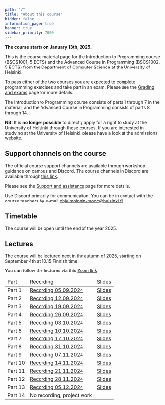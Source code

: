 ```yaml
---
path: "/"
title: "About this course"
hidden: false
information_page: true
banner: true
sidebar_priority: 7000
---
```


**The course starts on January 13th, 2025.**

This is the course material page for the Introduction to Programming course (BSCS1001, 5 ECTS) and the Advanced Course in Programming (BSCS1002, 5 ECTS) from the Department of Computer Science at the University of Helsinki.

To pass either of the two courses you are expected to complete programming exercises and take part in an exam. Please see the [Grading and exams](/grading-and-exams) page for more details.

The Introduction to Programming course consists of parts 1 through 7 in the material, and the Advanced Course in Programming consists of parts 8 through 14.

**NB:** It is **no longer possible** to directly apply for a right to study at the University of Helsinki through these courses. If you are interested in studying at the University of Helsinki, please have a look at the [admissions website](https://www.helsinki.fi/en/admissions-and-education).

## Support channels on the course

The official course support channels are available through workshop guidance on campus and Discord. The course channels in Discord are available through [this link](https://study.cs.helsinki.fi/discord/join/ohjelmoinnin_mooc).

Please see the [Support and assistance](/support-and-assistance) page for more details.

Use Discord primarily for communication. You can be in contact with the course teachers by e-mail ohjelmoinnin-mooc@helsinki.fi.

## Timetable

The course will be open until the end of the year 2025. 

## Lectures

The course will be lectured next in the autumn of 2025, starting on September 4th at 10.15 Finnish time.

You can follow the lectures via this [Zoom link](https://helsinki.zoom.us/j/68232233785?pwd=8z9tXcdl2OUT24ku53UQfa7nS7LBZt.1)


<table>
  <thead>
    <tr>
      <td>Part</td>
      <td>Recording</td>
      <td>Slides</td>
    </tr>
  </thead>
  <tbody>
    <tr>
      <td>Part 1</td>
      <td><a href="https://youtu.be/mURhYbTkFnc">Recording 05.09.2024</a></td>
      <td><a href="https://docs.google.com/presentation/d/1l28RVCzeJ7OsBIXWtERt4COwbSLtYL2ap_7sDNGqX68/edit?usp=sharing">Slides</a></td>
    </tr>
    <tr>
      <td>Part 2</td>
      <td><a href="https://youtu.be/AzeKTqyjjnc">Recording 12.09.2024</a></td>
      <td><a href="https://docs.google.com/presentation/d/1zKxONZbjNRkaULUW_T2geSq7RO003ipNvHR3ASPKPhc/edit?usp=sharing">Slides</a></td>
    </tr>
    <tr>
      <td>Part 3</td>
      <td><a href="https://youtu.be/vGtIKyuH0i4">Recording 19.09.2024</a></td>
      <td><a href="https://docs.google.com/presentation/d/1OWiZt29hFynu_50B1FmzbzOYC7-z8iyx4mQ3TJTPjs0/edit?usp=sharing">Slides</a></td>
    </tr>
    <tr>
      <td>Part 4</td>
      <td><a href="https://youtu.be/TdjweEA9Ftw">Recording 26.09.2024</a></td>
      <td><a href="https://docs.google.com/presentation/d/1xm5bRqeMhFj2S-iDnDj2f0qzbJfXWjqQ2uX_ZAItWzo/edit?usp=sharing">Slides</a></td>
    </tr>
    <tr>
      <td>Part 5</td>
      <td><a href="https://youtu.be/YL6iuXg23uc">Recording 03.10.2024</a></td>
      <td><a href="https://docs.google.com/presentation/d/1PBVezc4Bm2Be9cRBtVComzJlLYVURC_5DUEFG_jtb8o/edit?usp=sharing">Slides</a></td>
    </tr>
    <tr>
      <td>Part 6 </td>
      <td><a href="https://youtu.be/bXmvPZbPkW0">Recording 10.10.2024</a></td>
      <td><a href="https://docs.google.com/presentation/d/1kVjKar8gVwIyFerqMmgg6y1RRGlWHVC2Xh0oKH_hjJI/edit?usp=sharing">Slides</a></td>
    </tr>
    <tr>
      <td>Part 7 </td>
      <td><a href="https://youtu.be/HgU2Zqjsvs4">Recording 17.10.2024</a></td>
      <td><a href="https://docs.google.com/presentation/d/1Q6vO88F5fNjDpVqmyzrS8vcrxyNgZ84s67MOuM8UPa4/edit?usp=sharing">Slides</a></td>
    </tr>
    <tr>
      <td>Part 8</td>
      <td><a href="https://youtu.be/2Nl475qnZi4">Recording 31.10.2024</a></td>
      <td><a href="https://docs.google.com/presentation/d/1DAqKrB0vXLhNfvsibgxPuycPZTA44vUG9jOmN0FOAkw/edit?usp=sharing">Slides</a></td>
    </tr>
    <tr>
      <td>Part 9</td>
      <td><a href="https://youtu.be/Xx7nWVWGQ9U">Recording 07.11.2024</a></td>
      <td><a href="https://docs.google.com/presentation/d/19rlc3A099O5GLl3lhvywgaBUPxK3rqSvZwqxiIQBwgY/edit?usp=sharing">Slides</a></td>
    </tr>
    <tr>
      <td>Part 10</td>
      <td><a href="https://youtu.be/4N4Qv4vaaMY">Recording 14.11.2024</a></td>
      <td><a href="https://docs.google.com/presentation/d/1ntybDeCoPykmTz0R8rjHAU03F8pGr1VZHQzj4UGId7g/edit?usp=sharing">Slides</a></td>
    </tr>
    <tr>
      <td>Part 11</td>
      <td><a href="https://youtu.be/R9I3TJ-jIQg">Recording 21.11.2024</a></td>
      <td><a href="https://docs.google.com/presentation/d/1qWc6ilCxCYqsjkk5dwKpGdHLMnA588BEyakJOrfZw9c/edit?usp=sharing">Slides</a></td>
    </tr>
    <tr>
      <td>Part 12</td>
      <td><a href="https://youtu.be/IU2dDa1REJM">Recording 28.11.2024</a></td>
      <td><a href="https://docs.google.com/presentation/d/1zxc6lYSWK50wy_8Y2s1FKgCAOe9Nz1-0gS6tba2idg0/edit?usp=sharing">Slides</a></td>
    </tr>
    <tr>
      <td>Part 13</td>
      <td><a href="https://youtu.be/Z68y3vFet9o">Recording 05.12.2024</a></td>
      <td><a href="https://docs.google.com/presentation/d/1BmvKDdaVSgoYe2-vellNDkl9qFCZtKtWEYAKwWiOKdY/edit?usp=sharing">Slides</a></td>
    </tr>
    <tr>
      <td>Part 14</td>
      <td>No recording, project work</td>
      <td></td>
    </tr>
  </tbody>
</table>
